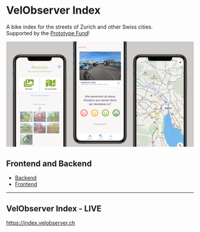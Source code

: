 # VelObserver Index


A bike index for the streets of Zurich and other Swiss cities.     
Supported by the <a href="https://prototypefund.opendata.ch/project/velobserver/">Prototype Fund</a>!

<img src="https://raw.githubusercontent.com/posmocoop/bike-index/main/deviceshots_together_2.png" alt="VelObserver on the phone" />


## Frontend and Backend
- <a href="https://github.com/posmocoop/velobserver-index/blob/main/backend/README.md">Backend</a>
- <a href="https://github.com/posmocoop/velobserver-index/blob/main/frontend/README.md">Frontend</a>

------
                             
## VelObserver Index - LIVE
https://index.velobserver.ch

                        
